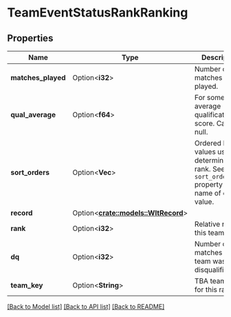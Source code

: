 # TeamEventStatusRankRanking

## Properties

Name | Type | Description | Notes
------------ | ------------- | ------------- | -------------
**matches_played** | Option<**i32**> | Number of matches played. | [optional]
**qual_average** | Option<**f64**> | For some years, average qualification score. Can be null. | [optional]
**sort_orders** | Option<**Vec<f32>**> | Ordered list of values used to determine the rank. See the `sort_order_info` property for the name of each value. | [optional]
**record** | Option<[**crate::models::WltRecord**](WLT_Record.md)> |  | [optional]
**rank** | Option<**i32**> | Relative rank of this team. | [optional]
**dq** | Option<**i32**> | Number of matches the team was disqualified for. | [optional]
**team_key** | Option<**String**> | TBA team key for this rank. | [optional]

[[Back to Model list]](../README.md#documentation-for-models) [[Back to API list]](../README.md#documentation-for-api-endpoints) [[Back to README]](../README.md)


